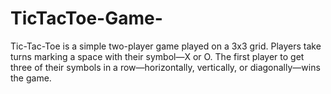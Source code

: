 # TicTacToe-Game-
Tic-Tac-Toe is a simple two-player game played on a 3x3 grid. Players take turns marking a space with their symbol—X or O. The first player to get three of their symbols in a row—horizontally, vertically, or diagonally—wins the game.
